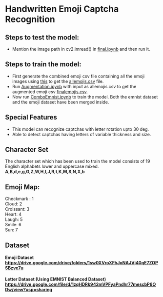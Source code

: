 # Handwritten Emoji Captcha Recognition
   
## Steps to test the model:
- Mention the image path in cv2.imread() in [final.ipynb](https://github.com/san2130/Mosaic-22/blob/main/final.ipynb) and then run it.

## Steps to train the model:
- First generate the combined emoji csv file containing all the emoji images using [this](https://github.com/san2130/Mosaic-22/blob/main/emojis.py) to get the [allemojis.csv](https://github.com/san2130/Mosaic-22/blob/main/allemojis.csv) file.
- Run [Augmentation.ipynb](https://github.com/san2130/Mosaic-22/blob/main/Augmentation.ipynb) with input as allemojis.csv to get the augmented emoji csv [finalemojis.csv](https://github.com/san2130/Mosaic-22/blob/main/finalemojis.csv).
- Now run [ComboEmnist.ipynb](https://github.com/san2130/Mosaic-22/blob/main/ComboEmnist.ipynb) to train the model. Both the emnist dataset and the emoji dataset have been merged inside.  

## Special Features 
- This model can recognize captchas with letter rotation upto 30 deg.
- Able to detect captchas having letters of variable thickness and size.

## Character Set  
The character set which has been used to train the model consists of 19 English alphabets lower and uppercase mixed.  
**A,B,d,e,g,G,Z,W,H,I,J,R,t,K,M,S,N,X,b**

## Emoji Map:
Checkmark : 1  
Cloud: 2  
Croissant: 3  
Heart: 4  
Laugh: 5  
Smile: 6  
Sun: 7  

## Dataset
#### Emoji Dataset https://drive.google.com/drive/folders/1sw0XVroXFhJoNAJVj40qE7ZOPSBzve7u
#### Letter Dataset (Using EMNIST Balanced Dataset) https://drive.google.com/file/d/1zqHDRk942mVPFyaPndhr77mescbP8ODw/view?usp=sharing

